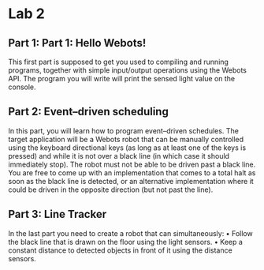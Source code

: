 # Lab 2
## Part 1: Part 1: Hello Webots!
This first part is supposed to get you used to compiling and running programs, together with simple input/output operations using the Webots API.
The program you will write will print the sensed light value on the console.

## Part 2: Event–driven scheduling
In this part, you will learn how to program event–driven schedules. The target application will be a Webots robot that can be manually controlled using the keyboard directional keys (as long as at least one of the keys
is pressed) and while it is not over a black line (in which case it should immediately stop). The robot must not be able to be driven past a black line. You are free to come up with an implementation that comes to a total halt as soon as
the black line is detected, or an alternative implementation where it could be driven in the opposite direction (but not past the line).

## Part 3: Line Tracker
In the last part you need to create a robot that can simultaneously:
• Follow the black line that is drawn on the floor using the light sensors.
• Keep a constant distance to detected objects in front of it using the distance sensors.
